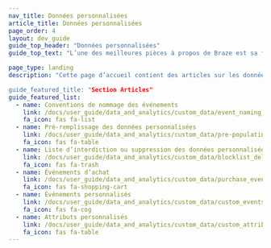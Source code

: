 ```yaml
---
nav_title: Données personnalisées
article_title: Données personnalisées
page_order: 4
layout: dev_guide
guide_top_header: "Données personnalisées"
guide_top_text: "L’une des meilleures pièces à propos de Braze est sa flexibilité : vous pouvez configurer des données personnalisées dans votre application et les envoyer à Braze avec les indicateurs associés. Découvrez comment en consultant les articles suivants !"

page_type: landing
description: "Cette page d’accueil contient des articles sur les données personnalisées Vous trouverez ici des ressources sur les conventions de dénomination d’événements, les événements et attributs personnalisés, les événements d’achat, les listes de blocage des données personnalisées, etc.

guide_featured_title: "Section Articles"
guide_featured_list:
  - name: Conventions de nommage des événements
    link: /docs/user_guide/data_and_analytics/custom_data/event_naming_conventions/
    fa_icon: fas fa-list
  - name: Pré-remplissage des données personnalisées
    link: /docs/user_guide/data_and_analytics/custom_data/pre-populating_custom_data/
    fa_icon: fas fa-table
  - name: Liste d’interdiction ou suppression des données personnalisées
    link: /docs/user_guide/data_and_analytics/custom_data/blocklist_delete_custom_data/
    fa_icon: fas fa-trash
  - name: Événements d’achat
    link: /docs/user_guide/data_and_analytics/custom_data/purchase_events/
    fa_icon: fas fa-shopping-cart
  - name: Événements personnalisés
    link: /docs/user_guide/data_and_analytics/custom_data/custom_events/
    fa_icon: fas fa-cog
  - name: Attributs personnalisés
    link: /docs/user_guide/data_and_analytics/custom_data/custom_attributes/
    fa_icon: fas fa-table
---
```


